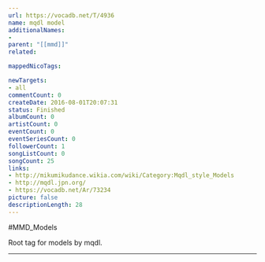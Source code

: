 ```yaml
---
url: https://vocadb.net/T/4936
name: mqdl model
additionalNames: 
- 
parent: "[[mmd]]"
related:

mappedNicoTags:

newTargets:
- all
commentCount: 0
createDate: 2016-08-01T20:07:31
status: Finished
albumCount: 0
artistCount: 0
eventCount: 0
eventSeriesCount: 0
followerCount: 1
songListCount: 0
songCount: 25
links: 
- http://mikumikudance.wikia.com/wiki/Category:Mqdl_style_Models
- http://mqdl.jpn.org/
- https://vocadb.net/Ar/73234
picture: false
descriptionLength: 28
---
```


#MMD_Models

Root tag for models by mqdl.

---

